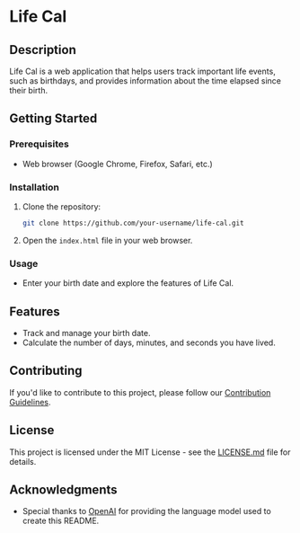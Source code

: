 # Life Cal

## Description

Life Cal is a web application that helps users track important life events, such as birthdays, and provides information about the time elapsed since their birth.

## Getting Started

### Prerequisites

- Web browser (Google Chrome, Firefox, Safari, etc.)

### Installation

1. Clone the repository:

    ```bash
    git clone https://github.com/your-username/life-cal.git
    ```

2. Open the `index.html` file in your web browser.

### Usage

- Enter your birth date and explore the features of Life Cal.

## Features

- Track and manage your birth date.
- Calculate the number of days, minutes, and seconds you have lived.

## Contributing

If you'd like to contribute to this project, please follow our [Contribution Guidelines](CONTRIBUTING.md).

## License

This project is licensed under the MIT License - see the [LICENSE.md](LICENSE.md) file for details.

## Acknowledgments

- Special thanks to [OpenAI](https://www.openai.com) for providing the language model used to create this README.
